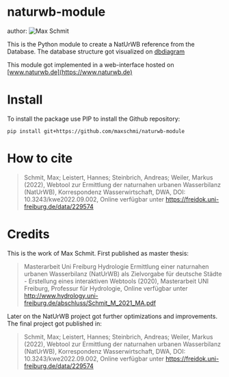 # naturwb-module

author: ![Max Schmit](https://github.com/maxschmi)

This is the Python module to create a NatUrWB reference from the Database. The database structure got visualized on [dbdiagram](https://dbdiagram.io/d/63a48df999cb1f3b55a30e7d)

This module got implemented in a web-interface hosted on [www.naturwb.de](https://www.naturwb.de)

# Install
To install the package use PIP to install the Github repository:

```
pip install git+https://github.com/maxschmi/naturwb-module
```

# How to cite
> Schmit, Max; Leistert, Hannes; Steinbrich, Andreas; Weiler, Markus (2022), Webtool zur Ermittlung der naturnahen urbanen Wasserbilanz (NatUrWB), Korrespondenz Wasserwirtschaft, DWA, DOI: 10.3243/kwe2022.09.002, Online verfügbar unter https://freidok.uni-freiburg.de/data/229574

# Credits
This is the work of Max Schmit. First published as master thesis:
> Masterarbeit Uni Freiburg Hydrologie Ermittlung einer naturnahen urbanen Wasserbilanz (NatUrWB) als Zielvorgabe für deutsche Städte - Erstellung eines interaktiven Webtools (2020), Masterarbeit UNI Freiburg, Professur für Hydrologie, Online verfügbar unter http://www.hydrology.uni-freiburg.de/abschluss/Schmit_M_2021_MA.pdf

Later on the NatUrWB project got further optimizations and improvements. The final project got published in:
> Schmit, Max; Leistert, Hannes; Steinbrich, Andreas; Weiler, Markus (2022), Webtool zur Ermittlung der naturnahen urbanen Wasserbilanz (NatUrWB), Korrespondenz Wasserwirtschaft, DWA, DOI: 10.3243/kwe2022.09.002, Online verfügbar unter https://freidok.uni-freiburg.de/data/229574